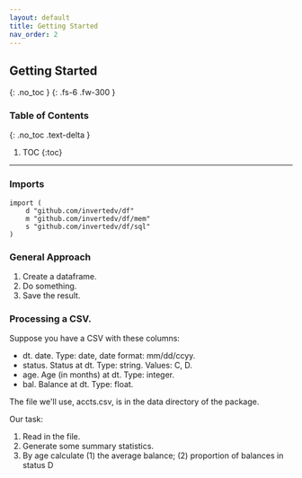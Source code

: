 ```yaml
---
layout: default
title: Getting Started
nav_order: 2
---
```


## Getting Started 
{: .no_toc }
{: .fs-6 .fw-300 }

### Table of Contents
{: .no_toc .text-delta }

1. TOC
{:toc}
---

### Imports

    import (
        d "github.com/invertedv/df"
        m "github.com/invertedv/df/mem"
        s "github.com/invertedv/df/sql"
    )

### General Approach

1. Create a dataframe.
2. Do something.
3. Save the result.

### Processing a CSV.

Suppose you have a CSV with these columns:

- dt. date. Type: date, date format: mm/dd/ccyy.
- status. Status at dt. Type: string. Values: C, D.
- age. Age (in months) at dt. Type: integer.
- bal. Balance at dt. Type: float.

The file we'll use, accts.csv, is in the data directory of the package.

Our task:

1. Read in the file.
2. Generate some summary statistics.
3. By age calculate (1) the average balance; (2) proportion of balances in status D
  

